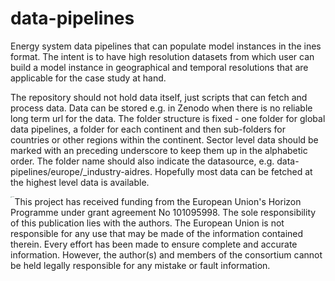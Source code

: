 # data-pipelines
Energy system data pipelines that can populate model instances in the ines format. The intent is to have high resolution datasets from which user can build a model instance in geographical and temporal resolutions that are applicable for the case study at hand.

The repository should not hold data itself, just scripts that can fetch and process data. Data can be stored e.g. in Zenodo when there is no reliable long term url for the data. The folder structure is fixed - one folder for global data pipelines, a folder for each continent and then sub-folders for countries or other regions within the continent. Sector level data should be marked with an preceding underscore to keep them up in the alphabetic order. The folder name should also indicate the datasource, e.g. data-pipelines/europe/_industry-aidres. Hopefully most data can be fetched at the highest level data is available.


<img title="European flag" alt="Alt text" src="https://upload.wikimedia.org/wikipedia/commons/b/b7/Flag_of_Europe.svg" style="zoom:10%;" align=left > 


This project has received funding from the European Union's Horizon Programme under grant agreement No 101095998. 
The sole responsibility of this publication lies with the authors. The European Union is not responsible for any use that may be made of the information contained therein.
Every effort has been made to ensure complete and accurate information. 
However, the author(s) and members of the consortium cannot be held legally responsible for any mistake or fault information.
